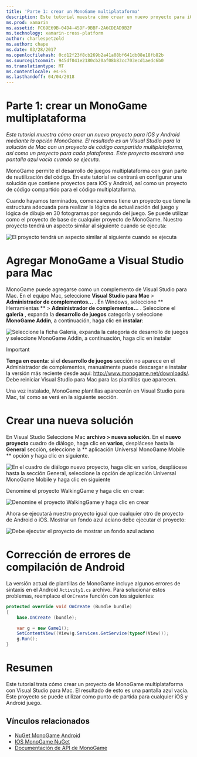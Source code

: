 ```yaml
---
title: 'Parte 1: crear un MonoGame multiplataforma'
description: Este tutorial muestra cómo crear un nuevo proyecto para iOS y Android mediante la opción MonoGame. El resultado es un Visual Studio para la solución de Mac con un proyecto de código compartido multiplataforma, así como un proyecto para cada plataforma. Este proyecto mostrará una pantalla azul vacía cuando se ejecuta.
ms.prod: xamarin
ms.assetid: FC69E69B-04D4-45DF-9BBF-2A6CDEAD9B2F
ms.technology: xamarin-cross-platform
author: charlespetzold
ms.author: chape
ms.date: 03/28/2017
ms.openlocfilehash: 0cd12f23f8cb269b2a41a08bf641db08e18fb82b
ms.sourcegitcommit: 945df041e2180cb20af08b83cc703ecd1aedc6b0
ms.translationtype: MT
ms.contentlocale: es-ES
ms.lasthandoff: 04/04/2018
---
```

# <a name="part-1--creating-a-cross-platform-monogame"></a>Parte 1: crear un MonoGame multiplataforma

_Este tutorial muestra cómo crear un nuevo proyecto para iOS y Android mediante la opción MonoGame. El resultado es un Visual Studio para la solución de Mac con un proyecto de código compartido multiplataforma, así como un proyecto para cada plataforma. Este proyecto mostrará una pantalla azul vacía cuando se ejecuta._

MonoGame permite el desarrollo de juegos multiplataforma con gran parte de reutilización del código. En este tutorial se centrará en configurar una solución que contiene proyectos para iOS y Android, así como un proyecto de código compartido para el código multiplataforma.

Cuando hayamos terminados, comenzaremos tiene un proyecto que tiene la estructura adecuada para realizar la lógica de actualización del juego y lógica de dibujo en 30 fotogramas por segundo del juego. Se puede utilizar como el proyecto de base de cualquier proyecto de MonoGame. Nuestro proyecto tendrá un aspecto similar al siguiente cuando se ejecuta:

![](part1-images/image1.png "El proyecto tendrá un aspecto similar al siguiente cuando se ejecuta")


# <a name="adding-monogame-to-visual-studio-for-mac"></a>Agregar MonoGame a Visual Studio para Mac

MonoGame puede agregarse como un complemento de Visual Studio para Mac. En el equipo Mac, seleccione **Visual Studio para Mac** > **Administrador de complementos...**  . En Windows, seleccione ** Herramientas ** > **Administrador de complementos...**  . Seleccione el **galería** , expanda la **desarrollo de juegos** categoría y seleccione **MonoGame Addin**, a continuación, haga clic en **instalar**:

![](part1-images/image2.png "Seleccione la ficha Galería, expanda la categoría de desarrollo de juegos y seleccione MonoGame Addin, a continuación, haga clic en instalar")

> [!IMPORTANT]
> **Tenga en cuenta**: si el **desarrollo de juegos** sección no aparece en el Administrador de complementos, manualmente puede descargar e instalar la versión más reciente desde aquí: http://www.monogame.net/downloads/. Debe reiniciar Visual Studio para Mac para las plantillas que aparecen.



Una vez instalado, MonoGame plantillas aparecerán en Visual Studio para Mac, tal como se verá en la siguiente sección.


# <a name="creating-a-new-solution"></a>Crear una nueva solución

En Visual Studio Seleccione Mac **archivo > nueva solución**. En el **nuevo proyecto** cuadro de diálogo, haga clic en **varios**, desplácese hasta la **General** sección, seleccione la ** aplicación Universal MonoGame Mobile ** opción y haga clic en siguiente.

![](part1-images/image3.png "En el cuadro de diálogo nuevo proyecto, haga clic en varios, desplácese hasta la sección General, seleccione la opción de aplicación Universal MonoGame Mobile y haga clic en siguiente")

Denomine el proyecto WalkingGame y haga clic en crear:

![](part1-images/image4.png "Denomine el proyecto WalkingGame y haga clic en crear")

Ahora se ejecutará nuestro proyecto igual que cualquier otro de proyecto de Android o iOS. Mostrar un fondo azul aciano debe ejecutar el proyecto:

![](part1-images/image5.png "Debe ejecutar el proyecto de mostrar un fondo azul aciano")


# <a name="fixing-android-compile-errors"></a>Corrección de errores de compilación de Android

La versión actual de plantillas de MonoGame incluye algunos errores de sintaxis en el Android `Activity1.cs` archivo. Para solucionar estos problemas, reemplace el `OnCreate` función con los siguientes:


```csharp
protected override void OnCreate (Bundle bundle)
{
    base.OnCreate (bundle);

    var g = new Game1();
    SetContentView((View)g.Services.GetService(typeof(View)));
    g.Run();
}
```


# <a name="summary"></a>Resumen

Este tutorial trata cómo crear un proyecto de MonoGame multiplataforma con Visual Studio para Mac. El resultado de esto es una pantalla azul vacía. Este proyecto se puede utilizar como punto de partida para cualquier iOS y Android juego.

## <a name="related-links"></a>Vínculos relacionados

- [NuGet MonoGame Android](https://www.nuget.org/packages/MonoGame.Framework.Android/)
- [IOS MonoGame NuGet](https://www.nuget.org/packages/MonoGame.Framework.iOS/)
- [Documentación de API de MonoGame](http://www.monogame.net/documentation/?page=main)

